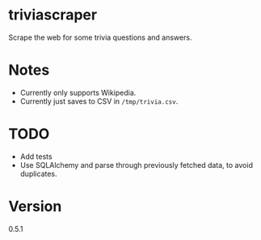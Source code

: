 # triviascraper
Scrape the web for some trivia questions and answers.

# Notes

* Currently only supports Wikipedia.
* Currently just saves to CSV in `/tmp/trivia.csv`.

# TODO

* Add tests
* Use SQLAlchemy and parse through previously fetched data, to avoid duplicates.

# Version
0.5.1
